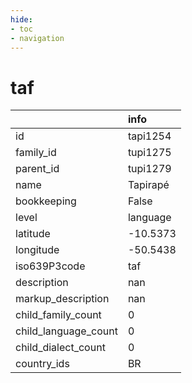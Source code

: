 ```yaml
---
hide:
- toc
- navigation
---
```

# taf
|                      | info     |
|:---------------------|:---------|
| id                   | tapi1254 |
| family_id            | tupi1275 |
| parent_id            | tupi1279 |
| name                 | Tapirapé |
| bookkeeping          | False    |
| level                | language |
| latitude             | -10.5373 |
| longitude            | -50.5438 |
| iso639P3code         | taf      |
| description          | nan      |
| markup_description   | nan      |
| child_family_count   | 0        |
| child_language_count | 0        |
| child_dialect_count  | 0        |
| country_ids          | BR       |